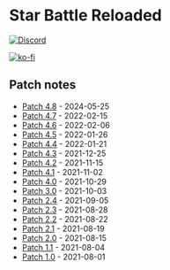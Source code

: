 # Star Battle Reloaded

[![Discord](https://img.shields.io/discord/933608735937556481?label=SBR%20Discord%20Server&style=plastic)](https://discord.gg/8pNrrM6JMF)

[![ko-fi](https://ko-fi.com/img/githubbutton_sm.svg)](https://ko-fi.com/T6T55HLAI)

## Patch notes

* [Patch 4.8](patch/v4.8.md) - 2024-05-25
* [Patch 4.7](patch/v4.7.md) - 2022-02-15
* [Patch 4.6](patch/v4.6.md) - 2022-02-06
* [Patch 4.5](patch/v4.5.md) - 2022-01-26
* [Patch 4.4](patch/v4.4.md) - 2022-01-21
* [Patch 4.3](patch/v4.3.md) - 2021-12-25
* [Patch 4.2](patch/v4.2.md) - 2021-11-15
* [Patch 4.1](patch/v4.1.md) - 2021-11-02
* [Patch 4.0](patch/v4.0.md) - 2021-10-29
* [Patch 3.0](patch/v3.0.md) - 2021-10-03
* [Patch 2.4](patch/v2.4.md) - 2021-09-05
* [Patch 2.3](patch/v2.3.md) - 2021-08-28
* [Patch 2.2](patch/v2.2.md) - 2021-08-22
* [Patch 2.1](patch/v2.1.md) - 2021-08-19
* [Patch 2.0](patch/v2.0.md) - 2021-08-15
* [Patch 1.1](patch/v1.1.md) - 2021-08-04
* [Patch 1.0](patch/v1.0.md) - 2021-08-01
